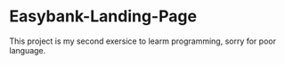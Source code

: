 # Easybank-Landing-Page
This project is my second exersice to learm programming, sorry for poor language.
